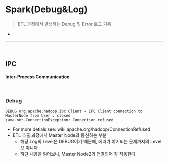 # Spark(Debug&Log)
> ETL 과정에서 발생하는 Debug 및 Error 로그 기록
* 

<hr>
<br>

## IPC
#### Inter-Process Communication

<br>

### Debug
```
DEBUG org.apache.hadoop.ipc.Client - IPC Client connection to MasterNode from User : closed
java.net.ConnectionException: Connection refused
```
* For more detials see: wiki.apache.org/hadoop/ConnectionRefused
* ETL 추출 과정에서 Master Node와 통신하는 부분
  * 해당 Log의 Level은 DEBUG이기 때문에, 에러가 야기되는 문제까지의 Level으 아니다
  * 하단 내용을 읽어보니, Master Node2와 연결되어 잘 작동한다

<br>
